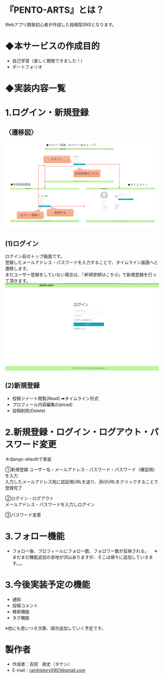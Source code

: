 # 『PENTO-ARTS』とは？
Webアプリ開発初心者が作成した投稿型SNSとなります。

# ◆本サービスの作成目的

* 自己学習（楽しく開発できました！）
* ポートフォリオ

# ◆実装内容一覧

# 1.ログイン・新規登録

## 〈遷移図〉
![ユーザー認証遷移図](/img/スライド1.PNG) 

## (1)ログイン

ログイン前のトップ画面です。  
登録したメールアドレス・パスワードを入力することで、タイムライン画面へと遷移します。  
まだユーザー登録をしていない場合は、『_新規登録はこちら_』で新規登録を行って頂きます。  
![ユーザー認証遷移図](/img/スライド2.PNG) 

## (2)新規登録

* 投稿ツイート閲覧(Read) ➡タイムライン形式
* プロフィール内容編集(Upload)
* 投稿削除(Delete)

# 2.新規登録・ログイン・ログアウト・パスワード変更

☆django-allauthで実装

①新規登録
ユーザー名・メールアドレス・パスワード・パスワード（確認用）を入力  
入力したメールアドレス宛に認証用URLを送り、添付URLをクリックすることで登録完了

②ログイン・ログアウト  
メールアドレス・パスワードを入力しログイン

③パスワード変更 

# 3.フォロー機能
* フォロー後、プロフィールにフォロー数、フォロワー数が反映される。
　※まだまだ機能追加の余地が沢山ありますが、そこは順々に追加していきます。。。

# 3.今後実装予定の機能

* 通知
* 投稿コメント
* 検索機能
* タグ機能  

※他にも思いつき次第、順次追加していく予定です。

# 製作者

* 作成者：吉田　剛史（タケシ）
* E-mail：rainhistory0901@gmail.com


